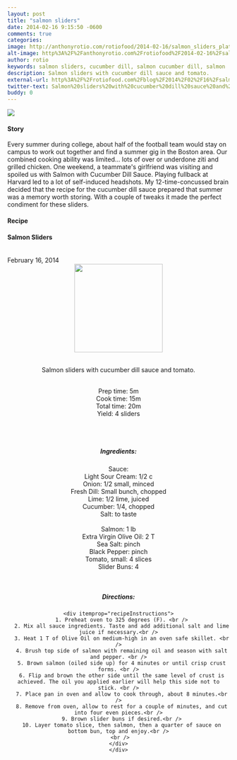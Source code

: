```yaml
---
layout: post
title: "salmon sliders"
date: 2014-02-16 9:15:50 -0600
comments: true
categories: 
image: http://anthonyrotio.com/rotiofood/2014-02-16/salmon_sliders_plated.jpg
alt-image: http%3A%2F%2Fanthonyrotio.com%2Frotiofood%2F2014-02-16%2Fsalmon_sliders_plated.jpg
author: rotio
keywords: salmon sliders, cucumber dill, salmon cucumber dill, salmon
description: Salmon sliders with cucumber dill sauce and tomato. 
external-url: http%3A%2F%2Frotiofood.com%2Fblog%2F2014%2F02%2F16%2Fsalmon-sliders%2F
twitter-text: Salmon%20sliders%20with%20cucumber%20dill%20sauce%20and%20tomato.%20on%20rotio%2Ffood%20%23rotiofood
buddy: 0
---
```

<!-- more -->
<img src="http://anthonyrotio.com/rotiofood/2014-02-16/salmon_sliders_plated.jpg" />
<a href="https://plus.google.com/107103100819027957630?rel=author" style="display:none">{{page.author }}</a>


<h4>Story</h4>
  <div>
    <p>
	Every summer during college, about half of the football team would stay on campus to work out together and find a summer gig in the Boston area. Our combined cooking ability was limited... lots of over or underdone ziti and grilled chicken. One weekend, a teammate's girlfriend was visiting and spoiled us with Salmon with Cucumber Dill Sauce. Playing fullback at Harvard led to a lot of self-induced headshots. My 12-time-concussed brain decided that the recipe for the cucumber dill sauce prepared that summer was a memory worth storing. With a couple of tweaks it made the perfect condiment for these sliders.
	</p>
  </div>
<h4>Recipe</b> </h4> 
  <div itemscope itemtype="http://schema.org/Recipe" >
  <h4 itemprop="name">Salmon Sliders</h4>
  
  <br />
    February 16, 2014
<center>
  <img itemprop="image" width="200px"  src="http://anthonyrotio.com/rotiofood/2014-02-16/salmon_sliders_plated_2.jpg" />
  
  <br /><span itemprop="description">Salmon sliders with cucumber dill sauce and tomato. </span><br />

  <br />Prep time: <time datetime="PT0H5M" itemprop="prepTime">5m</time> 
  <br />Cook time: <time datetime="PT15M" itemprop="cookTime">15m</time>
  <br />Total time: <time datetime="PT20M" itemprop="totalTime">20m</time>
  <br />Yield: <span itemprop="recipeYield">4 sliders </span>
  
  <br />
  <br /><h5>Ingredients:</h5>
  Sauce: </br>
    <span itemprop="ingredients" itemscope itemtype="http://schema.org/RecipeIngredient">
      <span itemprop="name">Light Sour Cream</span>: 
      <span itemprop="amount">1/2 c</span>
    </span><br />
    <span itemprop="ingredients" itemscope itemtype="http://schema.org/RecipeIngredient">
      <span itemprop="name">Onion</span>:
      <span itemprop="amount">1/2 small, minced</span>
    </span><br />
	<span itemprop="ingredients" itemscope itemtype="http://schema.org/RecipeIngredient">
      <span itemprop="name">Fresh Dill</span>:
      <span itemprop="amount">Small bunch, chopped</span>
    </span><br />
	<span itemprop="ingredients" itemscope itemtype="http://schema.org/RecipeIngredient">
      <span itemprop="name">Lime</span>:
      <span itemprop="amount">1/2 lime, juiced</span>
    </span><br />
	<span itemprop="ingredients" itemscope itemtype="http://schema.org/RecipeIngredient">
      <span itemprop="name">Cucumber</span>:
      <span itemprop="amount">1/4, chopped</span>
    </span><br />
	<span itemprop="ingredients" itemscope itemtype="http://schema.org/RecipeIngredient">
      <span itemprop="name">Salt</span>:
      <span itemprop="amount">to taste</span>
    </span><br />
	<br />
	<span itemprop="ingredients" itemscope itemtype="http://schema.org/RecipeIngredient">
      <span itemprop="name">Salmon</span>:
      <span itemprop="amount">1 lb</span>
    </span><br />
	<span itemprop="ingredients" itemscope itemtype="http://schema.org/RecipeIngredient">
      <span itemprop="name">Extra Virgin Olive Oil</span>:
      <span itemprop="amount">2 T</span>
    </span><br />
	<span itemprop="ingredients" itemscope itemtype="http://schema.org/RecipeIngredient">
      <span itemprop="name">Sea Salt</span>:
      <span itemprop="amount">pinch</span>
    </span><br />
	<span itemprop="ingredients" itemscope itemtype="http://schema.org/RecipeIngredient">
      <span itemprop="name">Black Pepper</span>:
      <span itemprop="amount">pinch</span>
    </span><br />
	<span itemprop="ingredients" itemscope itemtype="http://schema.org/RecipeIngredient">
      <span itemprop="name">Tomato, small</span>:
      <span itemprop="amount">4 slices</span>
    </span><br />
	<span itemprop="ingredients" itemscope itemtype="http://schema.org/RecipeIngredient">
      <span itemprop="name">Slider Buns</span>:
      <span itemprop="amount">4</span>
    </span><br />
	
	
  <br /><h5>Directions:</h5>
	
    <div itemprop="recipeInstructions">
	  1. Preheat oven to 325 degrees (F). <br />
      2. Mix all sauce ingredients. Taste and add additional salt and lime juice if necessary.<br />
	  3. Heat 1 T of Olive Oil on medium-high in an oven safe skillet. <br />
	  4. Brush top side of salmon with remaining oil and season with salt and pepper. <br />
	  5. Brown salmon (oiled side up) for 4 minutes or until crisp crust forms. <br />
	  6. Flip and brown the other side until the same level of crust is achieved. The oil you applied earlier will help this side not to stick. <br />
	  7. Place pan in oven and allow to cook through, about 8 minutes.<br />
	  8. Remove from oven, allow to rest for a couple of minutes, and cut into four even pieces.<br />
	  9. Brown slider buns if desired.<br />
	  10. Layer tomato slice, then salmon, then a quarter of sauce on bottom bun, top and enjoy.<br />
	  <br /> 
	</div>
	</div>

 
